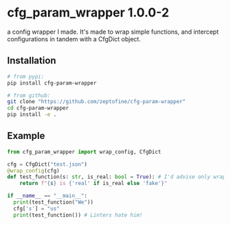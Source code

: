 # cfg_param_wrapper 1.0.0-2

a config wrapper I made. It's made to wrap simple functions, and intercept configurations in tandem with a CfgDict object.

## Installation

```bash
# from pypi:
pip install cfg-param-wrapper

# from github:
git clone "https://github.com/zeptofine/cfg-param-wrapper"
cd cfg-param-wrapper
pip install -e .

```

## Example

```python
from cfg_param_wrapper import wrap_config, CfgDict

cfg = CfgDict("test.json")
@wrap_config(cfg)
def test_function(s: str, is_real: bool = True): # I'd advise only wrapping functions all having default methods
    return f"{s} is {'real' if is_real else 'fake'}"

if __name__ == "__main__":
  print(test_function("We"))
  cfg['s'] = "us"
  print(test_function()) # Linters hate him!
```